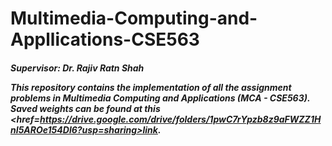 # Multimedia-Computing-and-Appllications-CSE563

<h5> Supervisor: <b> Dr. Rajiv Ratn Shah </b>

This repository contains the implementation of all the assignment problems in Multimedia Computing and Applications (MCA - CSE563).
Saved weights can be found at this <href=https://drive.google.com/drive/folders/1pwC7rYpzb8z9aFWZZ1HnI5AROe154Dl6?usp=sharing>link</href>.
